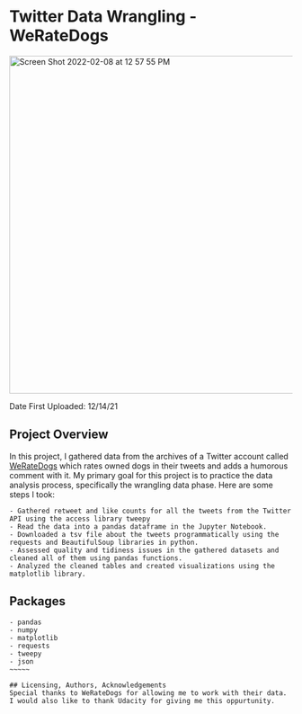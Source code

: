 # Twitter Data Wrangling - WeRateDogs
<img width="601" alt="Screen Shot 2022-02-08 at 12 57 55 PM" src="https://user-images.githubusercontent.com/92649864/153074609-21598743-555a-44a0-9870-eb795958f78e.png">

Date First Uploaded: 12/14/21

## Project Overview
In this project, I gathered data from the archives of a Twitter account called [WeRateDogs](https://twitter.com/dog_rates) which rates owned dogs in their tweets and adds a humorous comment with it. My primary goal for this project is to practice the data analysis process, specifically the wrangling data phase. Here are some steps I took:
~~~~~
- Gathered retweet and like counts for all the tweets from the Twitter API using the access library tweepy 
- Read the data into a pandas dataframe in the Jupyter Notebook. 
- Downloaded a tsv file about the tweets programmatically using the requests and BeautifulSoup libraries in python. 
- Assessed quality and tidiness issues in the gathered datasets and cleaned all of them using pandas functions. 
- Analyzed the cleaned tables and created visualizations using the matplotlib library.
~~~~~

## Packages
~~~~~~
- pandas
- numpy
- matplotlib
- requests
- tweepy
- json
~~~~~

## Licensing, Authors, Acknowledgements
Special thanks to WeRateDogs for allowing me to work with their data. I would also like to thank Udacity for giving me this oppurtunity. 
